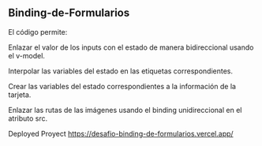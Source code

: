 ## Binding-de-Formularios

El código permite:

Enlazar el valor de los inputs con el estado de manera bidireccional usando el v-model.

Interpolar las variables del estado en las etiquetas correspondientes.

Crear las variables del estado correspondientes a la información de la tarjeta.

Enlazar las rutas de las imágenes usando el binding unidireccional en el atributo src.


Deployed Proyect
https://desafio-binding-de-formularios.vercel.app/
